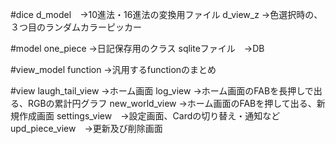 #dice 
d_model　→10進法・16進法の変換用ファイル 
d_view_z →色選択時の、３つ目のランダムカラーピッカー 
 
#model 
one_piece →日記保存用のクラス 
sqliteファイル　→DB 
 
#view_model 
function →汎用するfunctionのまとめ 
 
#view 
laugh_tail_view →ホーム画面 
log_view →ホーム画面のFABを長押しで出る、RGBの累計円グラフ 
new_world_view →ホーム画面のFABを押して出る、新規作成画面 
settings_view　→設定画面、Cardの切り替え・通知など 
upd_piece_view　→更新及び削除画面 